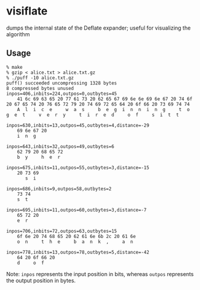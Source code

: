 visiflate
=========

dumps the internal state of the Deflate expander; useful for visualizing the algorithm

Usage
-----

```
% make
% gzip < alice.txt > alice.txt.gz
% ./puff -10 alice.txt.gz
puff() succeeded uncompressing 1328 bytes
8 compressed bytes unused
inpos=406,inbits=224,outpos=0,outbytes=45
    41 6c 69 63 65 20 77 61 73 20 62 65 67 69 6e 6e 69 6e 67 20 74 6f 20 67 65 74 20 76 65 72 79 20 74 69 72 65 64 20 6f 66 20 73 69 74 74
    A  l  i  c  e     w  a  s     b  e  g  i  n  n  i  n  g     t  o     g  e  t     v  e  r  y     t  i  r  e  d     o  f     s  i  t  t 

inpos=630,inbits=13,outpos=45,outbytes=4,distance=-29
    69 6e 67 20
    i  n  g    

inpos=643,inbits=32,outpos=49,outbytes=6
    62 79 20 68 65 72
    b  y     h  e  r 

inpos=675,inbits=11,outpos=55,outbytes=3,distance=-15
    20 73 69
       s  i 

inpos=686,inbits=9,outpos=58,outbytes=2
    73 74
    s  t 

inpos=695,inbits=11,outpos=60,outbytes=3,distance=-7
    65 72 20
    e  r    

inpos=706,inbits=72,outpos=63,outbytes=15
    6f 6e 20 74 68 65 20 62 61 6e 6b 2c 20 61 6e
    o  n     t  h  e     b  a  n  k  ,     a  n 

inpos=778,inbits=13,outpos=78,outbytes=5,distance=-42
    64 20 6f 66 20
    d     o  f    
```

Note: ```inpos``` represents the input position in bits, whereas ```outpos``` represents the output position in bytes.
